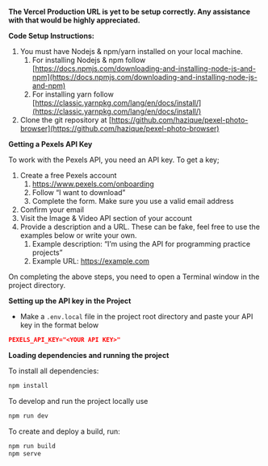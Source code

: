 **The Vercel Production URL is yet to be setup correctly. Any assistance with that would be highly appreciated.**

**Code Setup Instructions:**

1. You must have Nodejs & npm/yarn installed on your local machine.
    1. For installing Nodejs & npm follow [https://docs.npmjs.com/downloading-and-installing-node-js-and-npm](https://docs.npmjs.com/downloading-and-installing-node-js-and-npm)
    2. For installing yarn follow [https://classic.yarnpkg.com/lang/en/docs/install/](https://classic.yarnpkg.com/lang/en/docs/install/)
2. Clone the git repository at [https://github.com/hazique/pexel-photo-browser](https://github.com/hazique/pexel-photo-browser)

**Getting a Pexels API Key**

To work with the Pexels API, you need an API key. To get a key;

1. Create a free Pexels account
    1. https://www.pexels.com/onboarding
    2. Follow “I want to download”
    3. Complete the form. Make sure you use a valid email address
2. Confirm your email
3. Visit the Image & Video API section of your account
4. Provide a description and a URL. These can be fake, feel free to use the examples below or write your own.
    1. Example description: “I’m using the API for programming practice projects”
    2. Example URL: https://example.com

On completing the above steps, you need to open a Terminal window in the project directory.

**Setting up the API key in the Project**

- Make a `.env.local` file in the project root directory and paste your API key in the format below

```json
PEXELS_API_KEY="<YOUR API KEY>"
```

**Loading dependencies and running the project**

To install all dependencies:

```jsx
npm install
```

To develop and run the project locally use

```jsx
npm run dev
```

To create and deploy a build, run:

```jsx
npm run build
npm serve
```